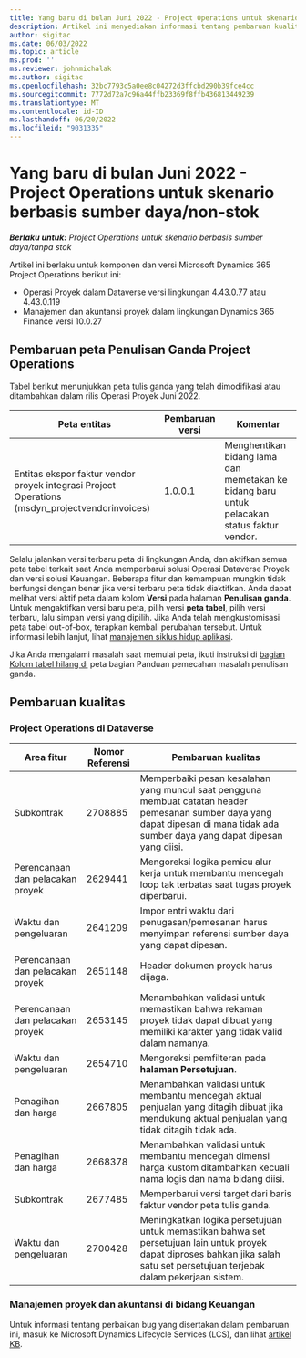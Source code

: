 ```yaml
---
title: Yang baru di bulan Juni 2022 - Project Operations untuk skenario berbasis sumber daya/non-stok
description: Artikel ini menyediakan informasi tentang pembaruan kualitas yang tersedia dalam rilis Juni 2022 Microsoft Dynamics 365 Project Operations untuk skenario berbasis sumber daya/non-stok.
author: sigitac
ms.date: 06/03/2022
ms.topic: article
ms.prod: ''
ms.reviewer: johnmichalak
ms.author: sigitac
ms.openlocfilehash: 32bc7793c5a0ee8c04272d3ffcbd290b39fce4cc
ms.sourcegitcommit: 7772d72a7c96a44ffb23369f8ffb436813449239
ms.translationtype: MT
ms.contentlocale: id-ID
ms.lasthandoff: 06/20/2022
ms.locfileid: "9031335"
---
```

# <a name="whats-new-june-2022---project-operations-for-resourcenon-stocked-based-scenarios"></a>Yang baru di bulan Juni 2022 - Project Operations untuk skenario berbasis sumber daya/non-stok

_**Berlaku untuk:** Project Operations untuk skenario berbasis sumber daya/tanpa stok_

Artikel ini berlaku untuk komponen dan versi Microsoft Dynamics 365 Project Operations berikut ini:

- Operasi Proyek dalam Dataverse versi lingkungan 4.43.0.77 atau 4.43.0.119
- Manajemen dan akuntansi proyek dalam lingkungan Dynamics 365 Finance versi 10.0.27

## <a name="project-operations-dual-write-maps-updates"></a>Pembaruan peta Penulisan Ganda Project Operations

Tabel berikut menunjukkan peta tulis ganda yang telah dimodifikasi atau ditambahkan dalam rilis Operasi Proyek Juni 2022.

| Peta entitas | Pembaruan versi | Komentar |
| --- | --- | --- |
| Entitas ekspor faktur vendor proyek integrasi Project Operations (msdyn_projectvendorinvoices) | 1.0.0.1 | Menghentikan bidang lama dan memetakan ke bidang baru untuk pelacakan status faktur vendor. |

Selalu jalankan versi terbaru peta di lingkungan Anda, dan aktifkan semua peta tabel terkait saat Anda memperbarui solusi Operasi Dataverse Proyek dan versi solusi Keuangan. Beberapa fitur dan kemampuan mungkin tidak berfungsi dengan benar jika versi terbaru peta tidak diaktifkan. Anda dapat melihat versi aktif peta dalam kolom **Versi** pada halaman **Penulisan ganda**. Untuk mengaktifkan versi baru peta, pilih versi **peta tabel**, pilih versi terbaru, lalu simpan versi yang dipilih. Jika Anda telah mengkustomisasi peta tabel out-of-box, terapkan kembali perubahan tersebut. Untuk informasi lebih lanjut, lihat [manajemen siklus hidup aplikasi](/dynamics365/fin-ops-core/dev-itpro/data-entities/dual-write/app-lifecycle-management).

Jika Anda mengalami masalah saat memulai peta, ikuti instruksi di [bagian Kolom tabel hilang di](/dynamics365/fin-ops-core/dev-itpro/data-entities/dual-write/dual-write-troubleshooting-finops-upgrades#missing-table-columns-issue-on-maps) peta bagian Panduan pemecahan masalah penulisan ganda.

## <a name="quality-updates"></a>Pembaruan kualitas

### <a name="project-operations-on-dataverse"></a>Project Operations di Dataverse

| Area fitur | Nomor Referensi | Pembaruan kualitas |
| --- | --- | --- |
| Subkontrak | 2708885 | Memperbaiki pesan kesalahan yang muncul saat pengguna membuat catatan header pemesanan sumber daya yang dapat dipesan di mana tidak ada sumber daya yang dapat dipesan yang diisi. |
| Perencanaan dan pelacakan proyek | 2629441 | Mengoreksi logika pemicu alur kerja untuk membantu mencegah loop tak terbatas saat tugas proyek diperbarui. |
| Waktu dan pengeluaran | 2641209 | Impor entri waktu dari penugasan/pemesanan harus menyimpan referensi sumber daya yang dapat dipesan. |
| Perencanaan dan pelacakan proyek | 2651148 | Header dokumen proyek harus dijaga.|
| Perencanaan dan pelacakan proyek | 2653145 | Menambahkan validasi untuk memastikan bahwa rekaman proyek tidak dapat dibuat yang memiliki karakter yang tidak valid dalam namanya. |
| Waktu dan pengeluaran | 2654710 | Mengoreksi pemfilteran pada **halaman Persetujuan**. |
| Penagihan dan harga | 2667805 | Menambahkan validasi untuk membantu mencegah aktual penjualan yang ditagih dibuat jika mendukung aktual penjualan yang tidak ditagih tidak ada. |
| Penagihan dan harga | 2668378 | Menambahkan validasi untuk membantu mencegah dimensi harga kustom ditambahkan kecuali nama logis dan nama bidang diisi. |
| Subkontrak | 2677485 | Memperbarui versi target dari baris faktur vendor peta tulis ganda. |
| Waktu dan pengeluaran | 2700428 | Meningkatkan logika persetujuan untuk memastikan bahwa set persetujuan lain untuk proyek dapat diproses bahkan jika salah satu set persetujuan terjebak dalam pekerjaan sistem. |

### <a name="project-management-and-accounting-in-finance"></a>Manajemen proyek dan akuntansi di bidang Keuangan

Untuk informasi tentang perbaikan bug yang disertakan dalam pembaruan ini, masuk ke Microsoft Dynamics Lifecycle Services (LCS), dan lihat [artikel KB](https://fix.lcs.dynamics.com/Issue/Details?bugId=673271).
